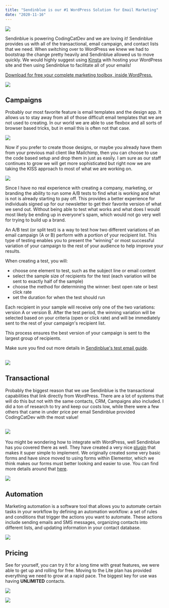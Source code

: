 ```yaml
---
title: "Sendinblue is our #1 WordPress Solution for Email Marketing"
date: "2020-11-16"
---
```


[![](https://static.tapfiliate.com/5cf83d25b40c6.png?a=50905-b26a4f&s=1231845-90ca44)](https://www.sendinblue.com/?tap_a=50905-b26a4f&tap_s=1231845-90ca44)

  
Sendinblue is powering CodingCatDev and we are loving it! Sendinblue provides us with all of the transactional, email campaign, and contact lists that we need. When switching over to WordPress we knew we had to bootstrap the change pretty heavily and Sendinblue allowed us to move quickly. We would highly suggest using [Kinsta](https://codingcat.dev/kinsta-saved-codingcatdevs-lms-dream-after-3-others-failed/) with hosting your WordPress site and then using Sendinblue to facilitate all of your emails!

[Download for free your complete marketing toolbox, inside WordPress.](https://www.sendinblue.com/plugins/wordpress/?tap_a=73643-ebfcfb&tap_s=1231845-90ca44)

[![](https://static.tapfiliate.com/5e46882abdb24.png?a=65060-a14ec4&s=1231845-90ca44)](https://www.sendinblue.com/plugins/wordpress/?tap_a=65060-a14ec4&tap_s=1231845-90ca44)

## Campaigns

Probably our most favorite feature is email templates and the design app. It allows us to stay away from all of those difficult email templates that we are not used to creating. In our world we are able to use flexbox and all sorts of browser based tricks, but in email this is often not that case.  

![](https://res.cloudinary.com/ajonp/images/w_1024,h_766,c_scale/v1605197946/ccd-cloudinary/image_1823b9418/image-1024x766.png)

Now if you prefer to create those designs, or maybe you already have them from your previous mail client like Mailchimp, then you can choose to use the code based setup and drop them in just as easily. I am sure as our staff continues to grow we will get more sophisticated but right now we are taking the KISS approach to most of what we are working on.

[![](https://static.tapfiliate.com/5cf83bcf7fe84.png?a=50902-12b953&s=1231845-90ca44)](https://www.sendinblue.com/?tap_a=50902-12b953&tap_s=1231845-90ca44)

Since I have no real experience with creating a company, marketing, or branding the ability to run some A/B tests to find what is working and what is not is already starting to pay off. This provides a better experience for individuals signed up for our newsletter to get their favorite version of what we send out. Without being able to test what works and what does I would most likely be ending up in everyone's spam, which would not go very well for trying to build up a brand.

An A/B test (or split test) is a way to test how two different variations of an email campaign (A or B) perform with a portion of your recipient list. This type of testing enables you to present the "winning" or most successful variation of your campaign to the rest of your audience to help improve your results.   

When creating a test, you will:

- choose one element to test, such as the subject line or email content
- select the sample size of recipients for the test (each variation will be sent to exactly half of the sample)
- choose the method for determining the winner: best open rate or best click rate
- set the duration for when the test should run

Each recipient in your sample will receive only one of the two variations: version A or version B. After the test period, the winning variation will be selected based on your criteria (open or click rate) and will be immediately sent to the rest of your campaign's recipient list. 

This process ensures the best version of your campaign is sent to the largest group of recipients.  
  
Make sure you find out more details in [Sendinblue's test email guide](https://help.sendinblue.com/hc/en-us/articles/360001298940-Creating-A-B-test-email-campaigns).

## [![](https://static.tapfiliate.com/5cf83bcf72c73.png?a=50900-866e68&s=1231845-90ca44)](https://www.sendinblue.com/?tap_a=50900-866e68&tap_s=1231845-90ca44)

## Transactional

Probably the biggest reason that we use Sendinblue is the transactional capabilities that link directly from WordPress. There are a lot of systems that will do this but not with the same contacts, CRM, Campaigns also included. I did a ton of research to try and keep our costs low, while there were a few others that came in under price per email Sendinblue provided CodingCatDev with the most value!

## [![](https://static.tapfiliate.com/5cf83bcf8ae9f.png?a=50903-9bcc3f&s=1231845-90ca44)](https://www.sendinblue.com/?tap_a=50903-9bcc3f&tap_s=1231845-90ca44)

You might be wondering how to integrate with WordPress, well Sendinblue has you covered there as well. They have created a very nice [plugin](https://www.sendinblue.com/plugins/wordpress/) that makes it super simple to implement. We originally created some very basic forms and have since moved to using forms within Elementor, which we think makes our forms must better looking and easier to use. You can find more details around that [here](https://www.sendinblue.com/plugins/elementor/).

[![](https://static.tapfiliate.com/5cf56753af59f.png?a=50735-9a092f&s=1231845-90ca44)](https://www.sendinblue.com/?tap_a=50735-9a092f&tap_s=1231845-90ca44)

## Automation

Marketing automation is a software tool that allows you to automate certain tasks in your workflow by defining an automation workflow: a set of rules and conditions that trigger the actions you want to automate. These actions include sending emails and SMS messages, organizing contacts into different lists, and updating information in your contact database.

[![](https://static.tapfiliate.com/5cf83bcf6e6b2.png?a=50897-6cc201&s=1231845-90ca44)](https://www.sendinblue.com/?tap_a=50897-6cc201&tap_s=1231845-90ca44)

## Pricing

See for yourself, you can try it for a long time with great features, we were able to get up and rolling for free. Moving to the Lite plan has provided everything we need to grow at a rapid pace. The biggest key for use was having **UNLIMITED** contacts.

![](https://codingcat.dev/wp-content/uploads/2020/11/image-390x1024.png)

[![](https://static.tapfiliate.com/5cf562f6e57db.png?a=50730-b015ad&s=1231845-90ca44)](https://www.sendinblue.com?tap_a=50730-b015ad&tap_s=1231845-90ca44)
